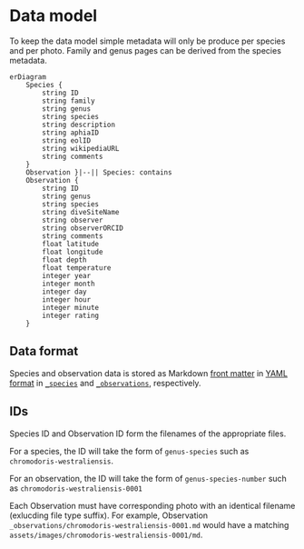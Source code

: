 # Data model

To keep the data model simple metadata will only be produce per species and per photo. Family and genus pages can be derived from the species metadata.

```mermaid
erDiagram
    Species {
        string ID
        string family
        string genus
        string species
        string description
        string aphiaID
        string eolID
        string wikipediaURL
        string comments
    }
    Observation }|--|| Species: contains
    Observation {
        string ID
        string genus
        string species
        string diveSiteName
        string observer
        string observerORCID
        string comments
        float latitude
        float longitude
        float depth
        float temperature
        integer year
        integer month
        integer day
        integer hour
        integer minute
        integer rating
    }
```

## Data format

Species and observation data is stored as Markdown [front matter](https://gitpress.io/c/helps/front-matter) in [YAML format](https://yaml.org/) in [`_species`](_species) and [`_observations`](_observations), respectively.

## IDs

Species ID and Observation ID form the filenames of the appropriate files.

For a species, the ID will take the form of `genus-species` such as `chromodoris-westraliensis`.

For an observation, the ID will take the form of `genus-species-number` such as `chromodoris-westraliensis-0001`

Each Observation must have corresponding photo with an identical filename (exlucding file type suffix). For example, Observation `_observations/chromodoris-westraliensis-0001.md` would have a matching `assets/images/chromodoris-westraliensis-0001/md`.
